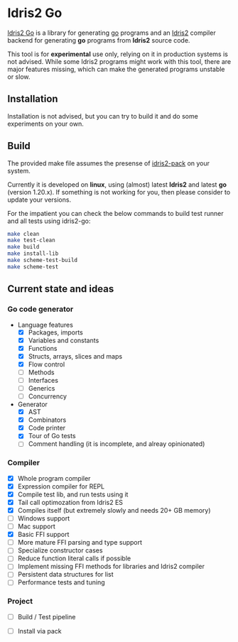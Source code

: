# Idris2 Go

[Idris2 Go](https://github.com/kbertalan/idris2-go) is a library for generating [go](https://go.dev) programs and an [Idris2](https://idris-lang.org) compiler backend for generating __go__ programs from __Idris2__ source code.

This tool is for __experimental__ use only, relying on it in production systems is not advised.
While some Idris2 programs might work with this tool, there are major features missing, which can make the generated programs unstable or slow.

## Installation

Installation is not advised, but you can try to build it and do some experiments on your own.

## Build

The provided make file assumes the presense of [idris2-pack](https://github.com/stefan-hoeck/idris2-pack) on your system.

Currently it is developed on __linux__, using (almost) latest __Idris2__ and latest __go__ (version 1.20.x). If something is not working for you, then please consider to update your versions.

For the impatient you can check the below commands to build test runner and all tests using idris2-go:

```sh
make clean
make test-clean
make build
make install-lib
make scheme-test-build
make scheme-test
```

## Current state and ideas

### Go code generator

- Language features
  - [x] Packages, imports
  - [x] Variables and constants
  - [x] Functions
  - [x] Structs, arrays, slices and maps
  - [x] Flow control
  - [ ] Methods
  - [ ] Interfaces
  - [ ] Generics
  - [ ] Concurrency
- Generator
  - [x] AST
  - [x] Combinators
  - [x] Code printer
  - [x] Tour of Go tests
  - [ ] Comment handling (it is incomplete, and alreay opinionated)

### Compiler

- [x] Whole program compiler
- [x] Expression compiler for REPL
- [x] Compile test lib, and run tests using it
- [x] Tail call optimozation from Idris2 ES
- [x] Compiles itself (but extremely slowly and needs 20+ GB memory)
- [ ] Windows support
- [ ] Mac support
- [x] Basic FFI support
- [ ] More mature FFI parsing and type support
- [ ] Specialize constructor cases
- [ ] Reduce function literal calls if possible
- [ ] Implement missing FFI methods for libraries and Idris2 compiler
- [ ] Persistent data structures for list
- [ ] Performance tests and tuning

### Project

- [ ] Build / Test pipeline
- [ ] Install via pack

